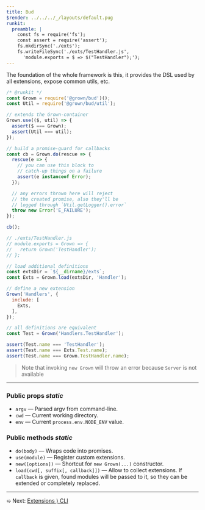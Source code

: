 ```yaml
---
title: Bud
$render: ../../../_/layouts/default.pug
runkit:
  preamble: |
    const fs = require('fs');
    const assert = require('assert');
    fs.mkdirSync('./exts');
    fs.writeFileSync('./exts/TestHandler.js',
      'module.exports = $ => $("TestHandler");');
---
```


The foundation of the whole framework is this, it provides the DSL
used by all extensions, expose common utils, etc.

```js
/* @runkit */
const Grown = require('@grown/bud')();
const Util = require('@grown/bud/util');

// extends the Grown-container
Grown.use(($, util) => {
  assert($ === Grown);
  assert(Util === util);
});

// build a promise-guard for callbacks
const cb = Grown.do(rescue => {
  rescue(e => {
    // you can use this block to
    // catch-up things on a failure
    assert(e instanceof Error);
  });

  // any errors thrown here will reject
  // the created promise, also they'll be
  // logged through `Util.getLogger().error`
  throw new Error('E_FAILURE');
});

cb();

// ./exts/TestHandler.js
// module.exports = Grown => {
//   return Grown('TestHandler');
// };

// load additional definitions
const extsDir = `${__dirname}/exts`;
const Exts = Grown.load(extsDir, 'Handler');

// define a new extension
Grown('Handlers', {
  include: [
    Exts,
  ],
});

// all definitions are equivalent
const Test = Grown('Handlers.TestHandler');

assert(Test.name === 'TestHandler');
assert(Test.name === Exts.Test.name);
assert(Test.name === Grown.TestHandler.name);
```

> Note that invoking `new Grown` will throw an error because `Server` is not available

---

### Public props <var>static</var>

- `argv` &mdash; Parsed argv from command-line.
- `cwd` &mdash; Current working directory.
- `env` &mdash; Current `process.env.NODE_ENV` value.

### Public methods <var>static</var>

- `do(body)` &mdash; Wraps code into promises.
- `use(module)` &mdash; Register custom extensions.
- `new([options])` &mdash; Shortcut for `new Grown(...)` constructor.
- `load(cwd[, suffix[, callback]])` &mdash; Allow to collect extensions.
  If `callback` is given, found modules will be passed to it, so they can be
  extended or completely replaced.

---

➯ Next: [Extensions &rangle; CLI](./docs/extensions/cli)
